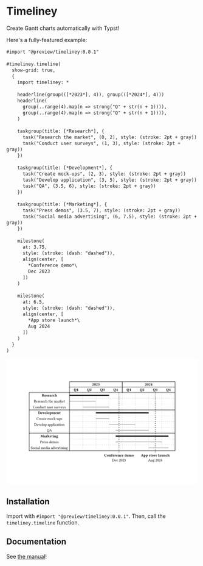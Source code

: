 # Timeliney

Create Gantt charts automatically with Typst!

Here's a fully-featured example:

```typst
#import "@preview/timeliney:0.0.1"

#timeliney.timeline(
  show-grid: true,
  {
    import timeliney: *
      
    headerline(group(([*2023*], 4)), group(([*2024*], 4)))
    headerline(
      group(..range(4).map(n => strong("Q" + str(n + 1)))),
      group(..range(4).map(n => strong("Q" + str(n + 1)))),
    )
  
    taskgroup(title: [*Research*], {
      task("Research the market", (0, 2), style: (stroke: 2pt + gray))
      task("Conduct user surveys", (1, 3), style: (stroke: 2pt + gray))
    })

    taskgroup(title: [*Development*], {
      task("Create mock-ups", (2, 3), style: (stroke: 2pt + gray))
      task("Develop application", (3, 5), style: (stroke: 2pt + gray))
      task("QA", (3.5, 6), style: (stroke: 2pt + gray))
    })

    taskgroup(title: [*Marketing*], {
      task("Press demos", (3.5, 7), style: (stroke: 2pt + gray))
      task("Social media advertising", (6, 7.5), style: (stroke: 2pt + gray))
    })

    milestone(
      at: 3.75,
      style: (stroke: (dash: "dashed")),
      align(center, [
        *Conference demo*\
        Dec 2023
      ])
    )

    milestone(
      at: 6.5,
      style: (stroke: (dash: "dashed")),
      align(center, [
        *App store launch*\
        Aug 2024
      ])
    )
  }
)
```

![Example Gantt chart](sample.png)

## Installation
Import with `#import "@preview/timeliney:0.0.1"`. Then, call the `timeliney.timeline` function.

## Documentation
See [the manual](manual.pdf)!
